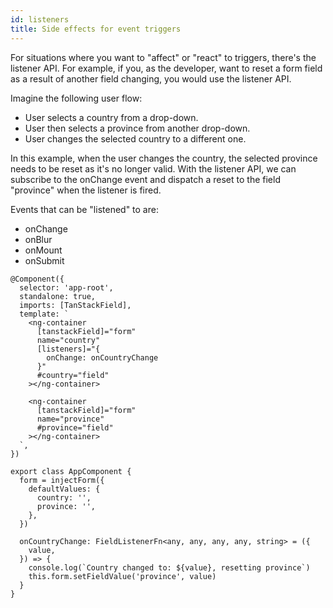 ```yaml
---
id: listeners
title: Side effects for event triggers
---
```


For situations where you want to "affect" or "react" to triggers, there's the listener API. For example, if you, as the developer, want to reset a form field as a result of another field changing, you would use the listener API.

Imagine the following user flow:

- User selects a country from a drop-down.
- User then selects a province from another drop-down.
- User changes the selected country to a different one.

In this example, when the user changes the country, the selected province needs to be reset as it's no longer valid. With the listener API, we can subscribe to the onChange event and dispatch a reset to the field "province" when the listener is fired.

Events that can be "listened" to are:

- onChange
- onBlur
- onMount
- onSubmit

```angular-ts
@Component({
  selector: 'app-root',
  standalone: true,
  imports: [TanStackField],
  template: `
    <ng-container
      [tanstackField]="form"
      name="country"
      [listeners]="{
        onChange: onCountryChange
      }"
      #country="field"
    ></ng-container>

    <ng-container
      [tanstackField]="form"
      name="province"
      #province="field"
    ></ng-container>
  `,
})

export class AppComponent {
  form = injectForm({
    defaultValues: {
      country: '',
      province: '',
    },
  })

  onCountryChange: FieldListenerFn<any, any, any, any, string> = ({
    value,
  }) => {
    console.log(`Country changed to: ${value}, resetting province`)
    this.form.setFieldValue('province', value)
  }
}
```
